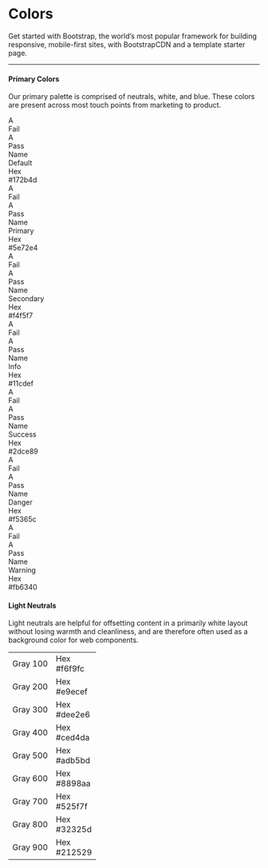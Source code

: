 # Colors

Get started with Bootstrap, the world’s most popular framework for building responsive, mobile-first sites, with BootstrapCDN and a template starter page.

<hr>

#### Primary Colors

Our primary palette is comprised of neutrals, white, and blue. These colors are present across most touch points from marketing to product.

<div class="row">
  <div class="col-lg-4 col-md-6">
    <div class="color-swatch">
      <div class="color-swatch-header bg-default">
        <div class="pass-fail d-none">
          <div class="pass-fail-item-wrap">
            <div class="pass-fail-item-group">
              <div class="pass-fail-item">
                <div class="example">A</div>
                <div class="lozenge">Fail</div>
              </div>
            </div>
            <div class="pass-fail-item-group">
              <div class="pass-fail-item white small">
                <div class="example">A</div>
                <div class="lozenge">Pass</div>
              </div>
            </div>
          </div>
        </div>
      </div>
      <div class="color-swatch-body">
        <div class="prop-item-wrap">
          <div class="prop-item">
            <div class="label">Name</div>
            <div class="value">Default</div>
          </div>
        </div>
        <div class="prop-item-wrap">
          <div class="prop-item">
            <div class="label">Hex</div>
            <div class="value">#172b4d</div>
          </div>
        </div>
      </div>
    </div>
  </div>
  <div class="col-lg-4 col-md-6">
    <div class="color-swatch">
      <div class="color-swatch-header bg-primary">
        <div class="pass-fail d-none">
          <div class="pass-fail-item-wrap">
            <div class="pass-fail-item-group">
              <div class="pass-fail-item">
                <div class="example">A</div>
                <div class="lozenge">Fail</div>
              </div>
            </div>
            <div class="pass-fail-item-group">
              <div class="pass-fail-item white small">
                <div class="example">A</div>
                <div class="lozenge">Pass</div>
              </div>
            </div>
          </div>
        </div>
      </div>
      <div class="color-swatch-body">
        <div class="prop-item-wrap">
          <div class="prop-item">
            <div class="label">Name</div>
            <div class="value">Primary</div>
          </div>
        </div>
        <div class="prop-item-wrap">
          <div class="prop-item">
            <div class="label">Hex</div>
            <div class="value">#5e72e4</div>
          </div>
        </div>
      </div>
    </div>
  </div>
  <div class="col-lg-4 col-md-6">
    <div class="color-swatch">
      <div class="color-swatch-header bg-secondary">
        <div class="pass-fail d-none">
          <div class="pass-fail-item-wrap">
            <div class="pass-fail-item-group">
              <div class="pass-fail-item">
                <div class="example">A</div>
                <div class="lozenge">Fail</div>
              </div>
            </div>
            <div class="pass-fail-item-group">
              <div class="pass-fail-item white small">
                <div class="example">A</div>
                <div class="lozenge">Pass</div>
              </div>
            </div>
          </div>
        </div>
      </div>
      <div class="color-swatch-body">
        <div class="prop-item-wrap">
          <div class="prop-item">
            <div class="label">Name</div>
            <div class="value">Secondary</div>
          </div>
        </div>
        <div class="prop-item-wrap">
          <div class="prop-item">
            <div class="label">Hex</div>
            <div class="value">#f4f5f7</div>
          </div>
        </div>
      </div>
    </div>
  </div>
  <div class="col-lg-4 col-md-6">
    <div class="color-swatch">
      <div class="color-swatch-header bg-info">
        <div class="pass-fail d-none">
          <div class="pass-fail-item-wrap">
            <div class="pass-fail-item-group">
              <div class="pass-fail-item">
                <div class="example">A</div>
                <div class="lozenge">Fail</div>
              </div>
            </div>
            <div class="pass-fail-item-group">
              <div class="pass-fail-item white small">
                <div class="example">A</div>
                <div class="lozenge">Pass</div>
              </div>
            </div>
          </div>
        </div>
      </div>
      <div class="color-swatch-body">
        <div class="prop-item-wrap">
          <div class="prop-item">
            <div class="label">Name</div>
            <div class="value">Info</div>
          </div>
        </div>
        <div class="prop-item-wrap">
          <div class="prop-item">
            <div class="label">Hex</div>
            <div class="value">#11cdef</div>
          </div>
        </div>
      </div>
    </div>
  </div>
  <div class="col-lg-4 col-md-6">
    <div class="color-swatch">
      <div class="color-swatch-header bg-success">
        <div class="pass-fail d-none">
          <div class="pass-fail-item-wrap">
            <div class="pass-fail-item-group">
              <div class="pass-fail-item">
                <div class="example">A</div>
                <div class="lozenge">Fail</div>
              </div>
            </div>
            <div class="pass-fail-item-group">
              <div class="pass-fail-item white small">
                <div class="example">A</div>
                <div class="lozenge">Pass</div>
              </div>
            </div>
          </div>
        </div>
      </div>
      <div class="color-swatch-body">
        <div class="prop-item-wrap">
          <div class="prop-item">
            <div class="label">Name</div>
            <div class="value">Success</div>
          </div>
        </div>
        <div class="prop-item-wrap">
          <div class="prop-item">
            <div class="label">Hex</div>
            <div class="value">#2dce89</div>
          </div>
        </div>
      </div>
    </div>
  </div>
  <div class="col-lg-4 col-md-6">
    <div class="color-swatch">
      <div class="color-swatch-header bg-danger">
        <div class="pass-fail d-none">
          <div class="pass-fail-item-wrap">
            <div class="pass-fail-item-group">
              <div class="pass-fail-item">
                <div class="example">A</div>
                <div class="lozenge">Fail</div>
              </div>
            </div>
            <div class="pass-fail-item-group">
              <div class="pass-fail-item white small">
                <div class="example">A</div>
                <div class="lozenge">Pass</div>
              </div>
            </div>
          </div>
        </div>
      </div>
      <div class="color-swatch-body">
        <div class="prop-item-wrap">
          <div class="prop-item">
            <div class="label">Name</div>
            <div class="value">Danger</div>
          </div>
        </div>
        <div class="prop-item-wrap">
          <div class="prop-item">
            <div class="label">Hex</div>
            <div class="value">#f5365c</div>
          </div>
        </div>
      </div>
    </div>
  </div>
  <div class="col-lg-4 col-md-6">
    <div class="color-swatch">
      <div class="color-swatch-header bg-warning">
        <div class="pass-fail d-none">
          <div class="pass-fail-item-wrap">
            <div class="pass-fail-item-group">
              <div class="pass-fail-item">
                <div class="example">A</div>
                <div class="lozenge">Fail</div>
              </div>
            </div>
            <div class="pass-fail-item-group">
              <div class="pass-fail-item white small">
                <div class="example">A</div>
                <div class="lozenge">Pass</div>
              </div>
            </div>
          </div>
        </div>
      </div>
      <div class="color-swatch-body">
        <div class="prop-item-wrap">
          <div class="prop-item">
            <div class="label">Name</div>
            <div class="value">Warning</div>
          </div>
        </div>
        <div class="prop-item-wrap">
          <div class="prop-item">
            <div class="label">Hex</div>
            <div class="value">#fb6340</div>
          </div>
        </div>
      </div>
    </div>
  </div>
</div>

#### Light Neutrals

Light neutrals are helpful for offsetting content in a primarily white layout without losing warmth and cleanliness, and are therefore often used as a background color for web components.

<table class="table table-colors">
  <tbody>
    <tr>
      <td>
        <div class="swatch" style="background-color: #f6f9fc;"></div>
        Gray 100
      </td>
      <td>
        <div class="lozenge">Hex</div>
        #f6f9fc
      </td>
    </tr>
    <tr>
      <td>
        <div class="swatch" style="background-color: #e9ecef;"></div>
        Gray 200
      </td>
      <td>
        <div class="lozenge">Hex</div>
        #e9ecef
      </td>
    </tr>
    <tr>
      <td>
        <div class="swatch" style="background-color: #dee2e6;"></div>
        Gray 300
      </td>
      <td>
        <div class="lozenge">Hex</div>
        #dee2e6
      </td>
    </tr>
    <tr>
      <td>
        <div class="swatch" style="background-color: #ced4da;"></div>
        Gray 400
      </td>
      <td>
        <div class="lozenge">Hex</div>
        #ced4da
      </td>
    </tr>
    <tr>
      <td>
        <div class="swatch" style="background-color: #adb5bd;"></div>
        Gray 500
      </td>
      <td>
        <div class="lozenge">Hex</div>
        #adb5bd
      </td>
    </tr>
    <tr>
      <td>
        <div class="swatch" style="background-color: #8898aa;"></div>
        Gray 600
      </td>
      <td>
        <div class="lozenge">Hex</div>
        #8898aa
      </td>
    </tr>
    <tr>
      <td>
        <div class="swatch" style="background-color: #525f7f;"></div>
        Gray 700
      </td>
      <td>
        <div class="lozenge">Hex</div>
        #525f7f
      </td>
    </tr>
    <tr>
      <td>
        <div class="swatch" style="background-color: #32325d;"></div>
        Gray 800
      </td>
      <td>
        <div class="lozenge">Hex</div>
        #32325d
      </td>
    </tr>
    <tr>
      <td>
        <div class="swatch" style="background-color: #212529;"></div>
        Gray 900
      </td>
      <td>
        <div class="lozenge">Hex</div>
        #212529
      </td>
    </tr>
  </tbody>
</table>
